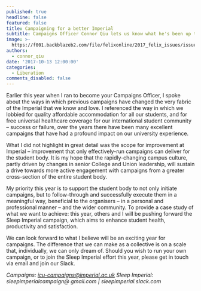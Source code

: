```yaml
---
published: true
headline: false
featured: false
title: Campaigning for a better Imperial
subtitle: Campaigns Officer Connor Qiu lets us know what he's been up to.
image: >-
  https://f001.backblazeb2.com/file/felixonline/2017_felix_issues/issue_1671/1671_liberation_campaigns.jpg
authors:
  - connor_qiu
date: '2017-10-13 12:00:00'
categories:
  - Liberation
comments_disabled: false
---
```

Earlier this year when I ran to become your Campaigns Officer, I spoke about the ways in which previous campaigns have changed the very fabric of the Imperial that we know and love. I referenced the way in which we lobbied for quality affordable accommodation for all our students, and for free universal healthcare coverage for our international student community – success or failure, over the years there have been many excellent campaigns that have had a profound impact on our university experience. 

What I did not highlight in great detail was the scope for improvement at Imperial – improvement that only effectively-run campaigns can deliver for the student body. It is my hope that the rapidly-changing campus culture, partly driven by changes in senior College and Union leadership, will sustain a drive towards more active engagement with campaigns from a greater cross-section of the entire student body. 

My priority this year is to support the student body to not only initiate campaigns, but to follow-through and successfully execute them in a meaningful way, beneficial to the organisers – in a personal and professional manner – and the wider community. To provide a case study of what we want to achieve: this year, others and I will be pushing forward the Sleep Imperial campaign, which aims to enhance student health, productivity and satisfaction. 

We can look forward to what I believe will be an exciting year for campaigns. The difference that we can make as a collective is on a scale that, individually, we can only dream of. Should you wish to run your own campaign, or to join the Sleep Imperial effort this year, please get in touch via email and join our Slack. 

_Campaigns: icu-campaigns@imperial.ac.uk 
Sleep Imperial: sleepimperialcampaign@ gmail.com | sleepimperial.slack.com_
